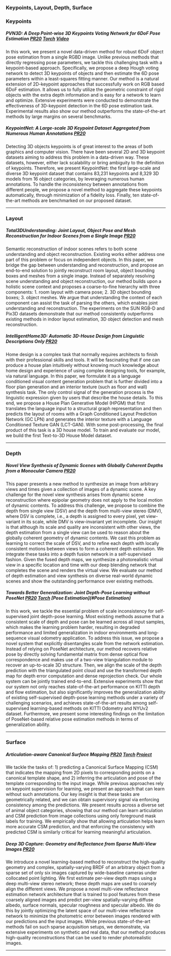 ### Keypoints, Layout, Depth, Surface

### Keypoints

##### PVN3D: A Deep Point-wise 3D Keypoints Voting Network for 6DoF Pose Estimation [PR20](https://arxiv.org/abs/1911.04231) [Torch](<https://github.com/ethnhe/PVN3D>) [Video](<https://www.bilibili.com/video/av89408773/>) 

In this work, we present a novel data-driven method for robust 6DoF object pose estimation from a single RGBD image. Unlike previous methods that directly regressing pose parameters, we tackle this challenging task with a keypoint-based approach. Specifically, we propose a deep Hough voting network to detect 3D keypoints of objects and then estimate the 6D pose parameters within a least-squares fitting manner. Our method is a natural extension of 2D-keypoint approaches that successfully work on RGB based 6DoF estimation. It allows us to fully utilize the geometric constraint of rigid objects with the extra depth information and is easy for a network to learn and optimize. Extensive experiments were conducted to demonstrate the effectiveness of 3D-keypoint detection in the 6D pose estimation task. Experimental results also show our method outperforms the state-of-the-art methods by large margins on several benchmarks.

##### KeypointNet: A Large-scale 3D Keypoint Dataset Aggregated from Numerous Human Annotations [PR20](<https://arxiv.org/pdf/2002.12687.pdf>)

Detecting 3D objects keypoints is of great interest to the areas of both graphics and computer vision. There have been several 2D and 3D keypoint datasets aiming to address this problem in a data-driven way. These datasets, however, either lack scalability or bring ambiguity to the definition of keypoints. Therefore, we present KeypointNet: the first large-scale and diverse 3D keypoint dataset that contains 83,231 keypoints and 8,329 3D models from 16 object categories, by leveraging numerous human annotations. To handle the inconsistency between annotations from different people, we propose a novel method to aggregate these keypoints automatically, through minimization of a fidelity loss. Finally, ten state-of-the-art methods are benchmarked on our proposed dataset.

------

### Layout

##### Total3DUnderstanding: Joint Layout, Object Pose and Mesh Reconstruction  for Indoor Scenes from a Single Image [PR20](<https://arxiv.org/pdf/2002.12212.pdf>) 

Semantic reconstruction of indoor scenes refers to both scene understanding and object reconstruction. Existing works either address one part of this problem or focus on independent objects. In this paper, we bridge the gap between understanding and reconstruction, and propose an end-to-end solution to jointly reconstruct room layout, object bounding boxes and meshes from a single image. Instead of separately resolving scene understanding and object reconstruction, our method builds upon a holistic scene context and proposes a coarse-to-fine hierarchy with three components: 1. room layout with camera pose; 2. 3D object bounding boxes; 3. object meshes. We argue that understanding the context of each component can assist the task of parsing the others, which enables joint understanding and reconstruction. The experiments on the SUN RGB-D and Pix3D datasets demonstrate that our method consistently outperforms existing methods in indoor layout estimation, 3D object detection and mesh reconstruction.

##### IntelligentHome3D: Automatic 3D-House Design from Linguistic Descriptions Only [PR20](<https://arxiv.org/pdf/2003.00397.pdf>) 

Home design is a complex task that normally requires architects to finish with their professional skills and tools. It will be fascinating that if one can produce a house plan intuitively without knowing much knowledge about home design and experience of using complex designing tools, for example, via natural language. In this paper, we formulate it as a language conditioned visual content generation problem that is further divided into a floor plan generation and an interior texture (such as floor and wall) synthesis task. The only control signal of the generation process is the linguistic expression given by users that describe the house details. To this end, we propose a House Plan Generative Model (HPGM) that first translates the language input to a structural graph representation and then predicts the layout of rooms with a Graph Conditioned Layout Prediction Network (GC LPN) and generates the interior texture with a Language Conditioned Texture GAN (LCT-GAN). With some post-processing, the final product of this task is a 3D house model. To train and evaluate our model, we build the first Text-to-3D House Model dataset.

------

### Depth

##### Novel View Synthesis of Dynamic Scenes with Globally Coherent Depths from a Monocular Camera [PR20](https://arxiv.org/pdf/2004.01294.pdf) 

This paper presents a new method to synthesize an image from arbitrary views and times given a collection of images of a dynamic scene. A key challenge for the novel view synthesis arises from dynamic scene reconstruction where epipolar geometry does not apply to the local motion of dynamic contents. To address this challenge, we propose to combine the depth from single view (DSV) and the depth from multi-view stereo (DMV), where DSV is complete, i.e., a depth is assigned to every pixel, yet view-variant in its scale, while DMV is view-invariant yet incomplete. Our insight is that although its scale and quality are inconsistent with other views, the depth estimation from a single view can be used to reason about the globally coherent geometry of dynamic contents. We cast this problem as learning to correct the scale of DSV, and to refine each depth with locally consistent motions between views to form a coherent depth estimation. We integrate these tasks into a depth fusion network in a self-supervised fashion. Given the fused depth maps, we synthesize a photorealistic virtual view in a specific location and time with our deep blending network that completes the scene and renders the virtual view. We evaluate our method of depth estimation and view synthesis on diverse real-world dynamic scenes and show the outstanding performance over existing methods.

##### Towards Better Generalization: Joint Depth-Pose Learning without PoseNet [PR20](https://arxiv.org/pdf/2004.01314.pdf) [Torch](https://github.com/B1ueber2y/TrianFlow) [Pose Estimation](#Pose Estimation)

In this work, we tackle the essential problem of scale inconsistency for self-supervised joint depth-pose learning. Most existing methods assume that a consistent scale of depth and pose can be learned across all input samples, which makes the learning problem harder, resulting in degraded performance and limited generalization in indoor environments and long-sequence visual odometry application. To address this issue, we propose a novel system that explicitly disentangles scale from the network estimation. Instead of relying on PoseNet architecture, our method recovers relative pose by directly solving fundamental matrix from dense optical flow correspondence and makes use of a two-view triangulation module to recover an up-to-scale 3D structure. Then, we align the scale of the depth prediction with the triangulated point cloud and use the transformed depth map for depth error computation and dense reprojection check. Our whole system can be jointly trained end-to-end. Extensive experiments show that our system not only reaches state-of-the-art performance on KITTI depth and flow estimation, but also significantly improves the generalization ability of existing self-supervised depth-pose learning methods under a variety of challenging scenarios, and achieves state-of-the-art results among self-supervised learning-based methods on KITTI Odometry and NYUv2 dataset. Furthermore, we present some interesting findings on the limitation of PoseNet-based relative pose estimation methods in terms of generalization ability. 

------

### Surface

##### Articulation-aware Canonical Surface Mapping [PR20](https://arxiv.org/pdf/2004.00614.pdf) [Torch](https://github.com/nileshkulkarni/acsm/) [Project](https://nileshkulkarni.github.io/acsm/) 

We tackle the tasks of: 1) predicting a Canonical Surface Mapping (CSM) that indicates the mapping from 2D pixels to corresponding points on a canonical template shape, and 2) inferring the articulation and pose of the template corresponding to the input image. While previous approaches rely on keypoint supervision for learning, we present an approach that can learn without such annotations. Our key insight is that these tasks are geometrically related, and we can obtain supervisory signal via enforcing consistency among the predictions. We present results across a diverse set of animal object categories, showing that our method can learn articulation and CSM prediction from image collections using only foreground mask labels for training. We empirically show that allowing articulation helps learn more accurate CSM prediction, and that enforcing the consistency with predicted CSM is similarly critical for learning meaningful articulation.

##### Deep 3D Capture: Geometry and Reflectance from Sparse Multi-View Images [PR20](https://arxiv.org/pdf/2003.12642.pdf) 

We introduce a novel learning-based method to reconstruct the high-quality geometry and complex, spatially-varying BRDF of an arbitrary object from a sparse set of only six images captured by wide-baseline cameras under collocated point lighting. We first estimate per-view depth maps using a deep multi-view stereo network; these depth maps are used to coarsely align the different views. We propose a novel multi-view reflectance estimation network architecture that is trained to pool features from these coarsely aligned images and predict per-view spatially-varying diffuse albedo, surface normals, specular roughness and specular albedo. We do this by jointly optimizing the latent space of our multi-view reflectance network to minimize the photometric error between images rendered with our predictions and the input images. While previous state-of-the-art methods fail on such sparse acquisition setups, we demonstrate, via extensive experiments on synthetic and real data, that our method produces high-quality reconstructions that can be used to render photorealistic images.

------

### 
